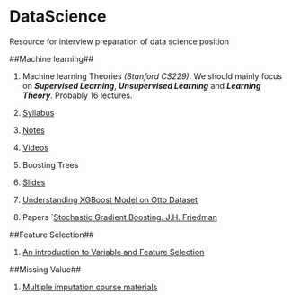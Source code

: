 # DataScience
Resource for interview preparation  of data science position 

##Machine learning##
1. Machine learning Theories *(Stanford CS229)*. We should mainly focus on *__Supervised Learning__*, *__Unsupervised Learning__* and *__Learning Theory__*. Probably 16 lectures.
  1. [Syllabus](http://cs229.stanford.edu/schedule.html)
  2. [Notes](http://cs229.stanford.edu/materials.html)
  3. [Videos](https://www.youtube.com/playlist?list=PLA89DCFA6ADACE599)

2. Boosting Trees
  1. [Slides](http://homes.cs.washington.edu/~tqchen/pdf/BoostedTree.pdf)
  2. [Understanding XGBoost Model on Otto Dataset](https://www.kaggle.com/tqchen/otto-group-product-classification-challenge/understanding-xgboost-model-on-otto-data)
  3. Papers
    `[Stochastic Gradient Boosting. J.H. Friedman](https://statweb.stanford.edu/~jhf/ftp/stobst.pdf)

##Feature Selection##
1. [An introduction to Variable and Feature Selection](http://www.jmlr.org/papers/volume3/guyon03a/guyon03a.pdf)

##Missing Value##
1. [Multiple imputation course materials](http://www.stefvanbuuren.nl/mi/Course.html)

